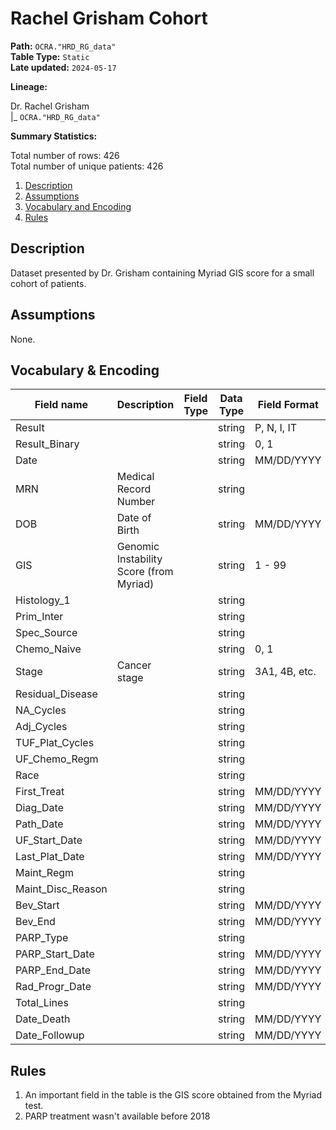 # Rachel Grisham Cohort

<b>Path:</b> `OCRA."HRD_RG_data"` <br/>
<b>Table Type:</b> `Static` <br/>
<b>Late updated:</b> `2024-05-17` <br/>

<b>Lineage:</b> 

Dr. Rachel Grisham <br/>
|_ `OCRA."HRD_RG_data"` <br/>

<b>Summary Statistics:</b>

Total number of rows: 426 <br/>
Total number of unique patients: 426 <br/>


1. [Description](#description)
2. [Assumptions](#assumptions)
3. [Vocabulary and Encoding](#vocabulary)
3. [Rules](#rules)


## Description <a name="description"></a>

Dataset presented by Dr. Grisham containing Myriad GIS score for a small cohort of patients. 

## Assumptions <a name="assumptions"></a>

None. 

## Vocabulary & Encoding <a name="vocabulary"></a>

| **Field name** | **Description** | **Field Type** | **Data Type** | **Field Format** |
|---|---|---|---|---|
| Result | | | string | P, N, I, IT |
| Result_Binary | | | string | 0, 1 |
| Date | | | string | MM/DD/YYYY |
| MRN | Medical Record Number | | string | |
| DOB | Date of Birth | | string | MM/DD/YYYY |
| GIS | Genomic Instability Score (from Myriad) | | string | 1 - 99 |
| Histology_1 | | | string | |
| Prim_Inter | | | string | |
| Spec_Source | | | string | |
| Chemo_Naive | | | string | 0, 1 |
| Stage | Cancer stage | | string | 3A1, 4B, etc. |
| Residual_Disease | | | string | |
| NA_Cycles | | | string | |
| Adj_Cycles | | | string | |
| TUF_Plat_Cycles | | | string | |
| UF_Chemo_Regm | | | string | |
| Race | | | string | |
| First_Treat | | | string | MM/DD/YYYY |
| Diag_Date | | | string | MM/DD/YYYY |
| Path_Date | | | string | MM/DD/YYYY |
| UF_Start_Date | | | string | MM/DD/YYYY |
| Last_Plat_Date | | | string | MM/DD/YYYY |
| Maint_Regm | | | string | |
| Maint_Disc_Reason | | | string | |
| Bev_Start | | | string | MM/DD/YYYY |
| Bev_End | | | string | MM/DD/YYYY |
| PARP_Type | | | string | |
| PARP_Start_Date | | | string | MM/DD/YYYY |
| PARP_End_Date | | | string | MM/DD/YYYY |
| Rad_Progr_Date | | | string | MM/DD/YYYY |
| Total_Lines | | | string | |
| Date_Death | | | string | MM/DD/YYYY |
| Date_Followup | | | string | MM/DD/YYYY |


## Rules <a name="rules"></a>

1. An important field in the table is the GIS score obtained from the Myriad test. 
2. PARP treatment wasn't available before 2018

